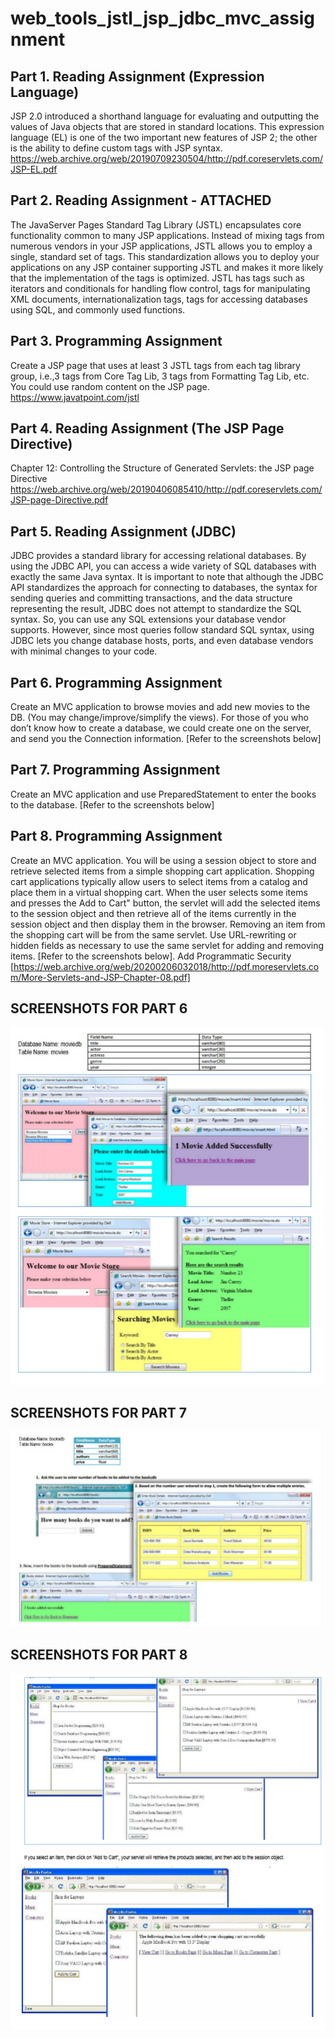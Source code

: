 # web_tools_jstl_jsp_jdbc_mvc_assignment

## Part 1. Reading Assignment (Expression Language)

JSP 2.0 introduced a shorthand language for evaluating and outputting the values of Java objects that are stored in standard locations. This expression language (EL) is one of the two important new features of JSP 2; the other is the ability to define custom tags with JSP syntax.
https://web.archive.org/web/20190709230504/http://pdf.coreservlets.com/JSP-EL.pdf

## Part 2. Reading Assignment - ATTACHED

The JavaServer Pages Standard Tag Library (JSTL) encapsulates core functionality common to many JSP applications. Instead of mixing tags from numerous vendors in your JSP applications, JSTL allows you to employ a single, standard set of tags. This standardization allows you to deploy your applications on any JSP container supporting JSTL and makes it more likely that the implementation of the tags is optimized. JSTL has tags such as iterators and conditionals for handling flow control, tags for manipulating XML documents, internationalization tags, tags for accessing databases using SQL, and commonly used functions.

## Part 3. Programming Assignment

Create a JSP page that uses at least 3 JSTL tags from each tag library group, i.e.,3 tags from Core Tag Lib, 3 tags from Formatting Tag Lib, etc. You could use random content on the JSP page.
https://www.javatpoint.com/jstl

## Part 4. Reading Assignment (The JSP Page Directive)

Chapter 12: Controlling the Structure of Generated Servlets: the JSP page Directive
https://web.archive.org/web/20190406085410/http://pdf.coreservlets.com/JSP-page-Directive.pdf

## Part 5. Reading Assignment (JDBC)

JDBC provides a standard library for accessing relational databases. By using the JDBC API, you can access a wide variety of SQL databases with exactly the same Java syntax. It is important to note that although the JDBC API standardizes the approach for connecting to databases, the syntax for sending queries and committing transactions, and the data structure representing the result, JDBC does not attempt to standardize the SQL syntax. So, you can use any SQL extensions your database vendor supports. However, since most queries follow standard SQL syntax, using JDBC lets you change database hosts, ports, and even database vendors with minimal changes to your code.

## Part 6. Programming Assignment

Create an MVC application to browse movies and add new movies to the DB. (You may change/improve/simplify the views). For those of you who don’t know how to create a database, we could create one on the server, and send you the Connection information. [Refer to the screenshots below]

## Part 7. Programming Assignment

Create an MVC application and use PreparedStatement to enter the books to the database. [Refer to the screenshots below]

## Part 8. Programming Assignment

Create an MVC application. You will be using a session object to store and retrieve selected items from a simple shopping cart application. Shopping cart applications typically allow users to select items from a catalog and place them in a virtual shopping cart. When the user selects some items and presses the Add to Cart" button, the servlet will add the selected items to the session object and then retrieve all of the items currently in the session object and then display them in the browser. Removing an item from the shopping cart will be from the same servlet. Use URL-rewriting or hidden fields as necessary to use the same servlet for adding and removing items. [Refer to the screenshots below].
Add Programmatic Security [https://web.archive.org/web/20200206032018/http://pdf.moreservlets.com/More-Servlets-and-JSP-Chapter-08.pdf]

## SCREENSHOTS FOR PART 6

![Alt text](image.png)

## SCREENSHOTS FOR PART 7

![Alt text](image-1.png)

## SCREENSHOTS FOR PART 8

![Alt text](image-2.png)
